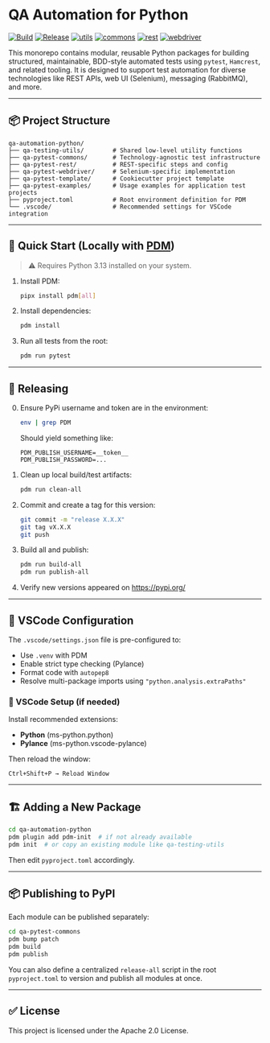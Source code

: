 # QA Automation for Python

[![Build](https://github.com/QA-Automation-Starter/qa-automation-python/actions/workflows/build.yml/badge.svg)](https://github.com/QA-Automation-Starter/qa-automation-python/actions/workflows/build.yml)
[![Release](https://github.com/QA-Automation-Starter/qa-automation-python/actions/workflows/release.yml/badge.svg)](https://github.com/QA-Automation-Starter/qa-automation-python/actions/workflows/release.yml)
[![utils](https://img.shields.io/pypi/v/qa-testing-utils.svg?label=utils)](https://pypi.org/project/qa-testing-utils/)
[![commons](https://img.shields.io/pypi/v/qa-pytest-commons.svg?label=commons)](https://pypi.org/project/qa-pytest-commons/)
[![rest](https://img.shields.io/pypi/v/qa-pytest-rest.svg?label=rest)](https://pypi.org/project/qa-pytest-rest/)
[![webdriver](https://img.shields.io/pypi/v/qa-pytest-webdriver.svg?label=webdriver)](https://pypi.org/project/qa-pytest-webdriver/)


This monorepo contains modular, reusable Python packages for building structured, maintainable, BDD-style automated tests using `pytest`, `Hamcrest`, and related tooling.
It is designed to support test automation for diverse technologies like REST APIs, web UI (Selenium), messaging (RabbitMQ), and more.

---

## 📦 Project Structure

```
qa-automation-python/
├── qa-testing-utils/        # Shared low-level utility functions
├── qa-pytest-commons/       # Technology-agnostic test infrastructure
├── qa-pytest-rest/          # REST-specific steps and config
├── qa-pytest-webdriver/     # Selenium-specific implementation
├── qa-pytest-template/      # Cookiecutter project template
├── qa-pytest-examples/      # Usage examples for application test projects
├── pyproject.toml           # Root environment definition for PDM
└── .vscode/                 # Recommended settings for VSCode integration
```

---

## 🚀 Quick Start (Locally with [PDM](https://pdm-project.org))

> ⚠️ Requires Python 3.13 installed on your system.

1. Install PDM:
   ```bash
   pipx install pdm[all]
   ```

2. Install dependencies:
   ```bash
   pdm install
   ```

3. Run all tests from the root:
   ```bash
   pdm run pytest
   ```
---

## 🧪 Releasing

0. Ensure PyPi username and token are in the environment:
   ```bash
   env | grep PDM
   ```
   Should yield something like:
   ```
   PDM_PUBLISH_USERNAME=__token__
   PDM_PUBLISH_PASSWORD=...
   ```

1. Clean up local build/test artifacts:
   ```bash
   pdm run clean-all
   ```

2. Commit and create a tag for this version:
   ```bash
   git commit -m "release X.X.X"
   git tag vX.X.X
   git push
   ```

3. Build all and publish:
   ```bash
   pdm run build-all
   pdm run publish-all
   ```

 4. Verify new versions appeared on https://pypi.org/
---

## 🧠 VSCode Configuration

The `.vscode/settings.json` file is pre-configured to:

- Use `.venv` with PDM
- Enable strict type checking (Pylance)
- Format code with `autopep8`
- Resolve multi-package imports using `"python.analysis.extraPaths"`

### 🔧 VSCode Setup (if needed)

Install recommended extensions:

- **Python** (ms-python.python)
- **Pylance** (ms-python.vscode-pylance)

Then reload the window:
```
Ctrl+Shift+P → Reload Window
```

---

## 🏗 Adding a New Package

```bash
cd qa-automation-python
pdm plugin add pdm-init  # if not already available
pdm init  # or copy an existing module like qa-testing-utils
```

Then edit `pyproject.toml` accordingly.

---

## 📦 Publishing to PyPI

Each module can be published separately:

```bash
cd qa-pytest-commons
pdm bump patch
pdm build
pdm publish
```

You can also define a centralized `release-all` script in the root `pyproject.toml` to version and publish all modules at once.

---

## ✅ License

This project is licensed under the Apache 2.0 License.